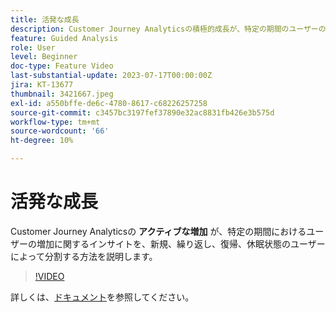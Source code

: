```yaml
---
title: 活発な成長
description: Customer Journey Analyticsの積極的成長が、特定の期間のユーザーの成長に関するインサイトを、新規、リピート、復帰、休眠状態のユーザーごとに分割して提供する方法を説明します。
feature: Guided Analysis
role: User
level: Beginner
doc-type: Feature Video
last-substantial-update: 2023-07-17T00:00:00Z
jira: KT-13677
thumbnail: 3421667.jpeg
exl-id: a550bffe-de6c-4780-8617-c68226257258
source-git-commit: c3457bc3197fef37890e32ac8831fb426e3b575d
workflow-type: tm+mt
source-wordcount: '66'
ht-degree: 10%

---
```


# 活発な成長

Customer Journey Analyticsの **アクティブな増加** が、特定の期間におけるユーザーの増加に関するインサイトを、新規、繰り返し、復帰、休眠状態のユーザーによって分割する方法を説明します。

>[!VIDEO](https://video.tv.adobe.com/v/3423396/?learn=on&captions=jpn)

詳しくは、[ドキュメント](https://experienceleague.adobe.com/docs/analytics-platform/using/guided-analysis/user-growth/active.html?lang=ja)を参照してください。
